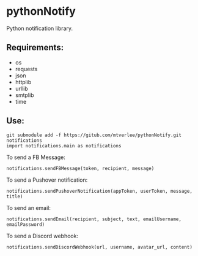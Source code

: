 # pythonNotify
Python notification library.

## Requirements:
- os
- requests
- json
- httplib
- urllib
- smtplib
- time

## Use:
```
git submodule add -f https://gitub.com/mtverlee/pythonNotify.git notifications
import notifications.main as notifications
```
To send a FB Message:
```
notifications.sendFBMessage(token, recipient, message)
```
To send a Pushover notification:
```
notifications.sendPushoverNotification(appToken, userToken, message, title)
```
To send an email:
```
notifications.sendEmail(recipient, subject, text, emailUsername, emailPassword)
```
To send a Discord webhook:
```
notifications.sendDiscordWebhook(url, username, avatar_url, content)
```